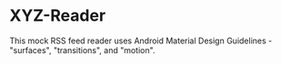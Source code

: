 # XYZ-Reader
This mock RSS feed reader uses Android Material Design Guidelines - "surfaces", "transitions", and "motion". 
